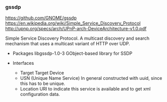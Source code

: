 ### gssdp

https://github.com/GNOME/gssdp
https://en.wikipedia.org/wiki/Simple_Service_Discovery_Protocol
http://upnp.org/specs/arch/UPnP-arch-DeviceArchitecture-v1.0.pdf

Simple Service Discovery Protocol. A multicast discovery and search mechanism that uses a multicast variant of HTTP over UDP. 

- Packages
  libgssdp-1.0-3 GObject-based library for SSDP

- Interfaces
  - Target
    Target Device
  - USN (Unique Name Service)
    In general constructed with uuid, since this has to be unique.
  - Location
    URI to indicate this service is available and to get xml configuration data.
